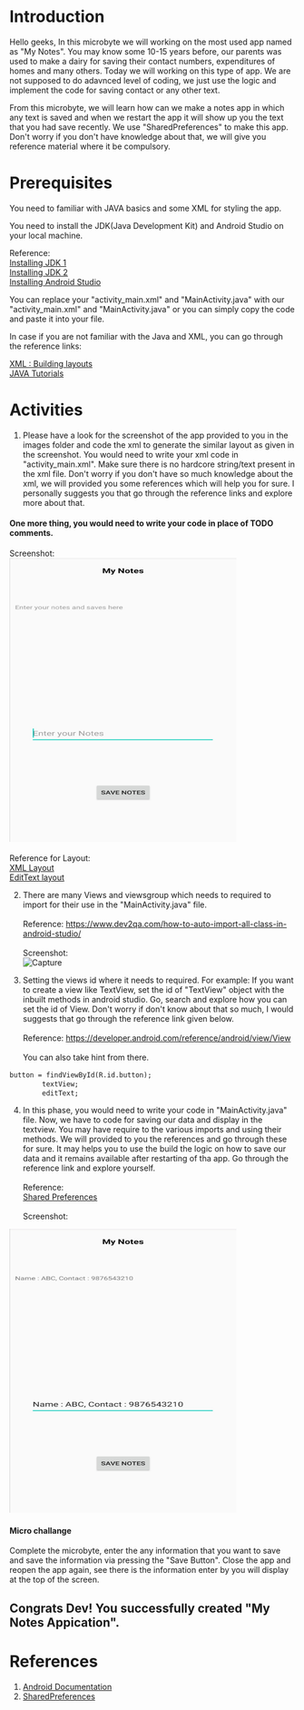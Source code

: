 # Introduction

Hello geeks, In this microbyte we will working on the most used app named as "My Notes". You may know some 10-15 years before, our parents was used to make a dairy for saving their contact numbers, expenditures of homes and many others. Today we will working on this type of app. We are not supposed to do adavnced level of coding, we just use the logic and implement the code for saving contact or any other text.

From this microbyte, we will learn how can we make a notes app in which any text is saved and when we restart the app it will show up you the text that you had save recently. We  use "SharedPreferences" to make this app. Don't worry if you don't have knowledge about that, we will give you reference material where it be compulsory.


# Prerequisites

You need to familiar with JAVA basics and some XML for styling the app.

You need to install the JDK(Java Development Kit) and Android Studio on your local machine.

Reference: <br/>
[Installing JDK 1](https://www.oracle.com/java/technologies/javase-jdk15-downloads.html)<br/>
[Installing JDK 2](https://rb.gy/qvic45)<br/>
[Installing Android Studio](https://rb.gy/6op4ac)

You can replace your "activity_main.xml" and "MainActivity.java" with our "activity_main.xml" and "MainActivity.java" or you can simply copy the code and paste it into your file.

In case if you are not familiar with the Java and XML, you can go through the reference links:

[XML : Building layouts](https://www.youtube.com/watch?v=BWUWJEaI0aE)<br/>
[JAVA Tutorials](https://www.w3schools.com/java/)


# Activities

1. Please have a look for the screenshot of the app provided to you in the images folder and code the xml to generate the similar layout as given in the screenshot. You would need to write your xml code in "activity_main.xml".  Make sure there is no hardcore string/text present in the xml file. Don't worry if you don't have so much knowledge about the xml, we will provided you some references which will help you for sure. I personally suggests you that go through the reference links and explore more about that.

#### One more thing, you would need to write your code in place of TODO comments. 

Screenshot: <br/>
<img src = "./images/Screenshot_1.jpg" alt="screenshot" width="400" height="500"/><br/><br/>
Reference for Layout:<br/>
[XML Layout](https://developer.android.com/guide/topics/ui/declaring-layout)<br/>
[EditText layout](https://developer.android.com/reference/android/widget/EditText)


2. There are many Views and viewsgroup which needs to required to import for their use in the "MainActivity.java" file.<br/><br/>
Reference: https://www.dev2qa.com/how-to-auto-import-all-class-in-android-studio/  <br/><br/>
Screenshot:<br/>
![Capture](https://user-images.githubusercontent.com/65127291/97537429-cac3ce80-19e4-11eb-9a4b-acdd0c4d28ec.PNG)


3. Setting the views id where it needs to required. For example: If you want to create a view like TextView, set the id of "TextView" object with the inbuilt methods in android studio. Go, search and explore how you can set the id of View. Don't worry if don't know about that so much, I would suggests that go through the reference link given below.<br/><br/>
Reference: https://developer.android.com/reference/android/view/View  <br/><br/>
You can also take hint from there.<br/>
```
button = findViewById(R.id.button);
        textView;
        editText;
```


4. In this phase, you would need to write your code in "MainActivity.java" file. Now, we have to code for saving our data and display in the textview. You may have require to the various imports and using their methods. 
We will provided to you the references and go through these for sure. It may helps you to use the build the logic on how to save our data and it remains available after restarting of tha app. Go through the reference link and explore yourself.<br/><br/>
Reference:<br/>[Shared Preferences](https://www.tutorialspoint.com/android/android_shared_preferences.htm) <br/><br/>
Screenshot:<br/>
<img src="./images/Screenshot_2.jpg" alt="screenshot" width="400" height="500"/>

#### Micro challange

Complete the microbyte, enter the any information that you want to save and save the information via pressing the "Save Button". Close the app and reopen the app again, see there is the information enter by you will display at the top of the screen.

## Congrats Dev! You successfully created "My Notes Appication".


# References

1. [Android Documentation](https://developer.android.com/)
2. [SharedPreferences](https://developer.android.com/reference/android/content/SharedPreferences)
